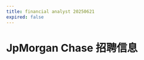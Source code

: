 ```yaml
---
title: financial analyst 20250621
expired: false
---
```


# JpMorgan Chase 招聘信息

<JobPostingTable job-posting-json-path="jpmorgan-chase/data/financial-analysis-20250621.json" />
